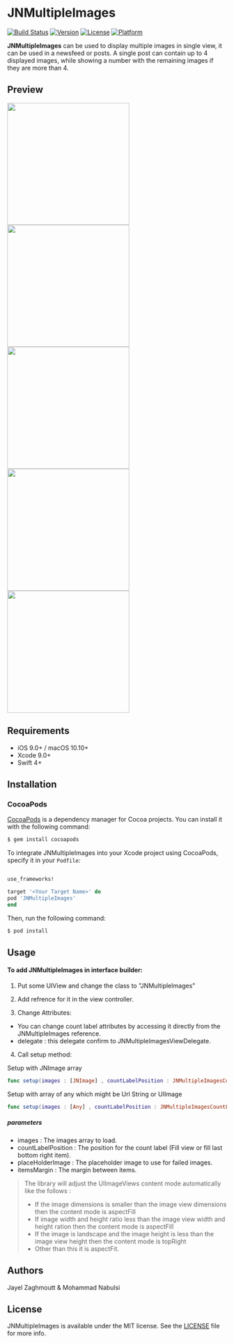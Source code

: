 # JNMultipleImages

[![Build Status](https://travis-ci.org/JNDisrupter/JNMultipleImages.svg?branch=master)](https://travis-ci.org/JNDisrupter/JNMultipleImages)
[![Version](https://img.shields.io/cocoapods/v/JNMultipleImages.svg?style=flat)](http://cocoapods.org/pods/JNMultipleImages)
[![License](https://img.shields.io/cocoapods/l/JNMultipleImages.svg?style=flat)](http://cocoapods.org/pods/JNMultipleImages)
[![Platform](https://img.shields.io/cocoapods/p/JNMultipleImages.svg?style=flat)](http://cocoapods.org/pods/JNMultipleImages)

**JNMultipleImages** can be used to display multiple images in single view, it can be used in a newsfeed or posts. A single post can contain up to 4 displayed images, while showing a number with the remaining images if they are more than 4.

## Preview
<img src="https://github.com/JNDisrupter/JNMultipleImages/raw/master/Images/JNMultipleImages1.gif" width="280"/>  <img src="https://github.com/JNDisrupter/JNMultipleImages/raw/master/Images/JNMultipleImages2.gif" width="280"/>
<img src="https://github.com/JNDisrupter/JNMultipleImages/raw/master/Images/JNMultipleImages3.gif" width="280"/>
<img src="https://github.com/JNDisrupter/JNMultipleImages/raw/master/Images/JNMultipleImages4.gif" width="280"/>
<img src="https://github.com/JNDisrupter/JNMultipleImages/raw/master/Images/JNMultipleImages5.gif" width="280"/>

## Requirements

- iOS 9.0+ / macOS 10.10+
- Xcode 9.0+
- Swift 4+

## Installation

### CocoaPods

[CocoaPods](http://cocoapods.org) is a dependency manager for Cocoa projects. You can install it with the following command:

```bash
$ gem install cocoapods
```

To integrate JNMultipleImages into your Xcode project using CocoaPods, specify it in your `Podfile`:

```ruby

use_frameworks!

target '<Your Target Name>' do
pod 'JNMultipleImages'
end
```

Then, run the following command:

```bash
$ pod install
```
## Usage

#### To add JNMultipleImages in interface builder:

1. Put some UIView and change the class to "JNMultipleImages"

2. Add refrence for it in the view controller.

3. Change Attributes:

* You can change count label attributes by accessing it directly from the JNMultipleImages reference.
* delegate : this delegate confirm to JNMultipleImagesViewDelegate.

4. Call setup method:

Setup with JNImage array
```swift
func setup(images : [JNImage] , countLabelPosition : JNMultipleImagesCountLabelPosition , placeHolderImage : UIImage?, itemsMargin : CGFloat)
```

Setup with array of any which might be Url String or UIImage
```swift
func setup(images : [Any] , countLabelPosition : JNMultipleImagesCountLabelPosition , placeHolderImage : UIImage?, itemsMargin : CGFloat)
```
##### parameters
* images : The images array to load.
* countLabelPosition : The position for the count label (Fill view or fill last bottom right item).
* placeHolderImage : The placeholder image to use for failed images.
* itemsMargin : The margin between items.

> The library will adjust the UIImageViews content mode automatically like the follows :
> * If the image dimensions is smaller than the image view dimensions then the content mode is aspectFill
> * If image width and height ratio less than the image view width and height ration then the content mode is aspectFill
> * If the image is landscape and the image height is less than the image view height then the content mode is topRight
> * Other than this it is aspectFit.

## Authors

Jayel Zaghmoutt & Mohammad Nabulsi

## License

JNMultipleImages is available under the MIT license. See the [LICENSE](https://github.com/JNDisrupter/JNMultipleImages/blob/master/LICENSE) file for more info.

